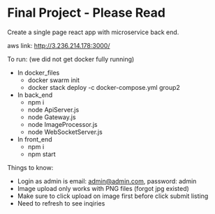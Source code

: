 # Final Project - Please Read

Create a single page react app with microservice back end.

aws link: http://3.236.214.178:3000/

To run: (we did not get docker fully running)
* In docker_files
  * docker swarm init
  * docker stack deploy -c docker-compose.yml group2   
* In back_end
  * npm i
  * node ApiServer.js
  * node Gateway.js
  * node ImageProcessor.js
  * node WebSocketServer.js
* In front_end
  * npm i
  * npm start

Things to know:

* Login as admin is email: admin@admin.com, password: admin
* Image upload only works with PNG files (forgot jpg existed)
* Make sure to click upload on image first before click submit listing
* Need to refresh to see inqiries
